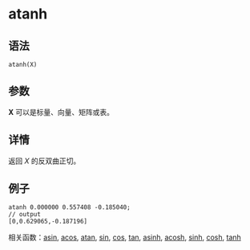 # atanh

## 语法

`atanh(X)`

## 参数

**X** 可以是标量、向量、矩阵或表。

## 详情

返回 *X* 的反双曲正切。

## 例子

```
atanh 0.000000 0.557408 -0.185040;
// output
[0,0.629065,-0.187196]
```

相关函数：[asin](asin.md), [acos](acos.md), [atan](atan.md), [sin](../s/sin.md), [cos](../c/cos.md), [tan](../t/tan.md), [asinh](asinh.md), [acosh](acosh.md), [sinh](../s/sinh.md), [cosh](../c/cosh.md), [tanh](../t/tanh.md)

